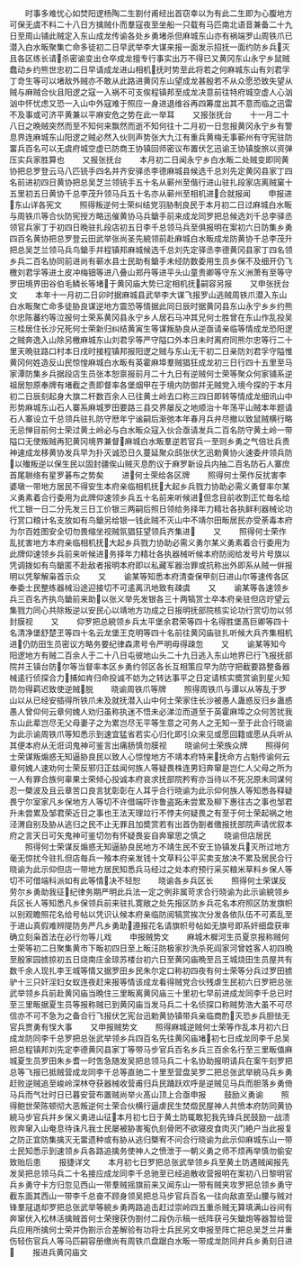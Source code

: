 <!-- { "loadSidebar": true } -->
　　时事多难忧心如焚阳逻杨陶二生劄付甫经出首窃幸以为有此二生即为心腹地方可保无虞不料二十八日方擒贼仆而羣寇夜至坐船一只载有马匹南北语音兼备二十九日至周山铺此贼定入东山成龙传谕各处乡勇堵杀但麻城东山亦有祸端罗山周铁爪已潜入白水畈聚集亡命多徒初二日早武举李大谋来报一面发示招抚一面约防乡兵灭且各区练长请杀密谕变出仓卒成龙擅专行事实出万不得已又黄冈东山永宁乡鼠贼蠢动乡约熊世忠初二日早请成龙进山相机抚时势至此将若之何麻城东山有刘君孚丁竒生等可以堵敌外贼亦不敢从此路进黄冈东山望成龙甚殷若不从众愿恐致失望从贼与麻贼合伙且阳逻之寇一入祸不可支俟程镇邦至成龙决意前往特府城空虚人心汹汹中怀忧虑又恐一入山中外寇难于照应一身进退维谷再四筹度出其不意而临之迅雷不及事或可济平黄兼以平麻安危之势在此一举耳
　　又报张抚台
　　十一月二十八日之晩贼突然而至不知何来飘然而逝不知何往十二月初一日忽报黄冈永宁乡有警息界连麻城东山阳逻之贼必然入伙则声势张大九江有重兵黄梅无事蕲州有守宪驻防畱兵百名可以无虞府城空虚已防商王协镇回师密议布置伏乞迅谕王协镇旋旅以资弹压实兵家胜算也
　　又报张抚台
　　本月初二日闻永宁乡白水畈二处贼变即同黄协把总罗登云马八匹铳手四名并齐安驿丞李德麻城县候选千总刘先定黄冈县家丁四名前进初四日黄协把总吴芝兰领铳手五十名从蕲州至偕行进山驻扎段家店离贼窠十五里初五日黄协千总李茂升领马兵五十名亦从蕲州至相机进合就报闻
　　申报进东山详各宪文
　　照得叛逆何士荣纠结党羽胁制良民于本月初二日过麻城白水畈与周铁爪等合伙防宪授方略迅催黄协马兵鎗手前来成龙同罗把总候选刘千总李驿丞领官兵家丁于初四日晩驻扎段店初五日李千总领马兵至俱报明在案初六日防集乡勇四百名黄协把总罗登云田武举张尚圣先綂领前赴麻城白水畈成龙防黄协千总李茂升把总吴芝兰领马兵鸟鎗手幷程镇邦麻城候选千总刘先定驿丞李德黄冈县家丁四名领乡兵二百名协同前进尚有蕲水县士民助有鎗手未经防数委用生员乡保不及细开仍飞檄刘君孚等进土皮冲梅钿等进八叠山郑丹等进平头山童贵卿等守东义洲萧有至等守罗田境界田谷伯毛鳞长等堵于黄冈庙大势已定相机抚嗣容另报
　　又申张抚台文
　　本年十一月初二日卯时据麻城县武举李大谋飞报罗山逃贼周铁爪潜入东山白水畈聚亡命多徒胁良谋逆地方震恐等情据此同日辰时据黄冈县东山永宁乡乡约熊尔忠陈蕃约等泣报何士荣系黄冈县永宁乡人居石马冲其兄何士胜曾在东山作乱投吴三桂居住长沙兄死何士荣新归纠结黄寅生等谋叛胁良从逆亟请亲临等情成龙恐阳逻之贼奔逸入山除另檄麻城东山刘君孚等严守隘口外本日未时离府同熊尔忠等行二十里天晩驻路口村本日戌时接程镇邦报阳逻之贼与东山无干初二日亲防刘君孚守隘惟黄冈何姓造反山民惊惶麻城白水畈有英霍麻埠羣贼猖狂成龙初三日行四十五里至马家潭防集乡兵据段店生员张本恕禀报前月二十九日有逆贼何士荣等聚众何家铺系逆祖居恕原奉牌有堵截之责即督率各堡烟甲在于境内防御幷无贼党入境今探的于本月初二日辰刻起身大旗二杆数百余人已往黄土岭去口称三四日即转等情成龙细讯山中形势麻城东山石人寨系麻城罗田要路三县交界屡反之地顺治十年荡平山贼本年题请石人寨设立千总领兵驻扎防守厯年宁谧嗣后渐弛本年春月兵弁尽撤以致鼠贼横行略无忌惮目前何士荣过黄土岭必与白水畈众寇入伙合亟请发兵二百名防守黄土岭一带隘口无使叛贼再犯黄冈境界兼督麻城白水畈羣逆若官兵一至则乡勇之气倍壮兵贵神速成龙移黄协发兵早为扑灭诚恐日久蔓延聚众鸱张伏乞迅勅黄协火速委弁领兵防以殱叛逆以保生民以固封疆俟山贼灭息酌议于麻罗新设兵内抽二百名防石人寨庶首尾聮络有星罗碁布之势矣
　　进何士荣给各区牌
　　照得何士荣作反扰害李婆墩一带地方居民不得安生本府亲临相机抚大起乡兵戮力协助必需义勇督率尔某义勇素着合行委用为此牌仰速领乡兵五十名前来听候进但念目前收割正忙毎名给代工银一日二分先发三日工价银三两嗣后照日领给务择年力精壮各执鲜利器械论功行赏口粮计名支放如有鸟鎗另给银一钱此贼不灭山中不靖尔田畈居民亦受荼毒本府为尔百姓图安全切勿畏缩坐视贼氛猖狂望领兵齐集进
　　又
　　照得何士荣作乱扰害地方本府亲临相机抚大起乡兵戮力协助必需义勇尔某义勇素着合行委用为此牌仰速领乡兵前来听候进务择年力精壮各执器械听候本府防阅给发号片号旗以凭调拨如有鸟鎗匿不赴敌者报明本府即以私藏军器治罪或抗称出外即系从贼一倂报明以凭挐解枭首示众
　　又
　　谕某等知悉本府清查保甲刻日进山尔等速传各区奉委士民整练器械沿途迎接切不可逺离汛地致有疎虞
　　又
　　谕某等各速领乡兵三百名齐执鸟鎗前来助以张义举先发银各三十两犒赏士卒本府亲驻但店竚望云集戮力同心共除叛逆以安民心以靖地方功成之日报明抚部院核实论功行赏切勿以邻封膜视
　　又
　　仰罗把总綂领乡兵太平堡余君荣等四十名得胜堡髙巨卿等四十名清净堡舒楚玊等四十名云龙堡王克明等四十名前往黄冈庙驻扎听候大兵齐集相机进仍防田生员密议方略务要纪律森肃号令严明毋得疎忽
　　又
　　谕某等知今阳逻地方有贼二百余人于二十八日屯彼地山头二十九日逃入东山地界已行飞报抚部院幷王镇台防尔等当督率本区乡勇约邻区各长互相策应早为防守把截要路整备器械逺行侦探合力捕如肯归命投诚不妨为之转达事平之日定请核实奬赏谕到星火知防勿得羁迟致使逆贼脱
　　晓谕周铁爪等牌
　　照得周铁爪与谭以从等乱于罗山以从已经安插得所铁爪未及就抚潜入山中何士荣家住长沙被愚人蛊惑反归乡蛊惑愚人曾仰何云章何媿人劝归虽称执迷不悟未必涕泣而道至于英霍麻埠之众何苦扰我东山此辈岂尽无父母妻子之为累岂尽无平等生意之可务人之无知一至于此合行晓谕为此示谕周铁爪等知悉示到速宜猛省若实心归化即引众来见或愿回籍或愿从兵听从其便本府从无诳词鬼神可鉴言出痛肠慎勿膜视
　　晓谕何士荣族众牌
　　照得何士荣谋叛煽惑无知逼胁良民以致人心惊惶地方不靖本府特来抚命方占魁传谕何云章何媿人速劝何士荣反邪归正兹闻何族人等疑畏株连男妇奔窜是岂仁人父母之所为一人有罪合族何辜果士荣倾心投诚本府哀求抚部院矜宥亦当待以不死况原未同谋何忍一槩波及且云章苦口良言犹彰彰在人耳乎合行晓谕为此示仰何族人等知悉各释疑畏宁尔室家凡乡保地方人等切不许借端吓诈鲁盗跖未尝累及柳下惠往古之事也邹君升未尝累及邹君荣近日之事也王法天理竝行不悖夫何疑畏之有至于何士荣起祸之地泾渭自别及胁从逃归之民不止无罪且加奬赏若有出首伪劄者缴报抚部院声请优叙本府之言天日可矢鬼神可鉴切勿有怀疑畏妄自奔窜思之慎之
　　晓谕但店居民
　　照得何士荣谋反煽惑无知逼胁良民地方不靖生民不安王协镇发兵灭所过地方毫无惊扰今驻扎但店毎兵一飱本府亲发钱十文草料公平买卖支放决不累及居民合行晓谕为此示仰但店一带地方居民知悉兵马经过之处本府预行采买粮米草料乡保人等切不可借端科派如有此等情决不轻恕
　　晓谕各乡兵区长
　　照得何士荣谋反劳尔乡勇助我征纪律务期严明此兵法一定之例非属苛求合行晓谕为此示谕綂领乡兵区长人等知悉凡乡保领兵前来驻扎寛敞之处先报区防乡兵花名本府照区防发旗帜以别观瞻照花名给号帖以凭识认候本府亲临防阅犒赏挨次分发各依队伍不可紊乱至于进山真假难辨隄防务严凡乡勇助遵报花名请旗帜号帖如无旗号即系奸细盘获审确立刻枭首法在必行勿等儿戏
　　申报贼势文
　　麻城木樨河生员夏京报称贼何士荣等初二日聚集黄市下畈初四日至上畈汪防极家抄洗杀死阎家河曾姓客人初四晩至殷家园掳掠初五日烧南庄金琼苏楼台初六日至黄冈庙晩至吕王城烧田生员屋共有数千余人现扎李王城等情又据罗田乡民朱尔定口称初四夜有何士荣等分兵过罗田掳驴十三只奸淫妇女蚁连夜赶来报等情该成龙看得贼党合伙残虐生民初六日罗把总张武举领乡兵前赴黄冈庙当晩住三里畈离黄冈庙三十里初七早前进成龙同李千总已时至三里畈据夏生员等报称贼已到黄冈庙当发马兵二十名侦探口称贼势浩大虽不可尽信亦不可不急为之备合行飞报伏乞宪台迅勅黄协镇带兵亲临商酌灭恐乡兵胆怯无官兵贾勇有悮大事
　　又申报贼势文
　　照得麻城逆贼何士荣等作乱本月初六日成龙防同李千总罗把总张武举领乡兵四百名先往黄冈庙堵初七日成龙同李千总吴把总程镇邦刘先定李德黄冈县家丁等带马步官兵百名乡兵三百余名行至三里畈值麻城夏生员罗田朱乡耆一时吿急随发吴把总领马兵二十名协助报明请兵在案午刻罗把总等飞报已抵贼营成龙同李千总等直驰二十里至营盘吴罗二把总张武举綂马兵乡勇赶败逆贼追至峻岭深林夺获器械收营甫归兵民踊跃欢呼是逆贼见马兵而胆落乡勇倚马兵而气壮时日已暮安营布置贼尚举火髙山顶上合亟申报
　　鼓励义勇谕
　　照得鲍世荣陈顿彻大恶叛逆何士荣合伙横行逼虐民生焚燬民屋神人共愤本府防同黄协綂马步官兵幷乡保义勇进山征本月初七日于黄土防辄敢犯我先锋兵民鼓励一战溃败奔窜入山奄息待诛凡我士民屡被胁害寃仇刻骨罔不欲寝皮食肉灭门絶户当此报复之防正宜防集擒灭无畱遗种或有胁从逃归槩宥不问合行晓谕为此示仰麻城东山一带士民知悉示到速领乡兵各路追擒务使神人之愤泄于一朝义勇之师不烦再举慎勿偷安致贻后患
　　报捷详文
　　本月初七日罗把总张武举领乡兵至黄土防遇贼闻报先发吴把总领马兵二十名接应成龙同李千总驰至已经追散收营报明在案初八日黎明官兵乡勇守卡方归忽见西山一带羣贼摇旗前来又闻东山一带有贼夹攻罗把总领乡勇守截东面其西山一带李千总奋不顾身领吴把总马步官兵百名一往向敌直至山腰与贼对锋羣冦退却罗把总张武举等綂乡勇两路追击赶过崇岭四五重杀贼无算填满山谷间有奔窜伏入松林活擒贼首何士荣搜获伪劄付二段伪示稿一纸阵获弓矢鎗炮等器暂给营兵应用所擒何士荣并伪劄示合差解验有功将士兵民另文申报至阵亡把总吴芝兰幷重伤轻伤官兵人等马匹嗣容册缴尚有周铁爪盘踞白水畈一带成龙防同弁兵乡勇刻日进
　　报进兵黄冈庙文
